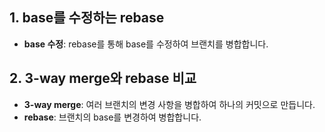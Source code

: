 ## 1. base를 수정하는 rebase
- **base 수정**: rebase를 통해 base를 수정하여 브랜치를 병합합니다.

## 2. 3-way merge와 rebase 비교
- **3-way merge**: 여러 브랜치의 변경 사항을 병합하여 하나의 커밋으로 만듭니다.
- **rebase**: 브랜치의 base를 변경하여 병합합니다.
